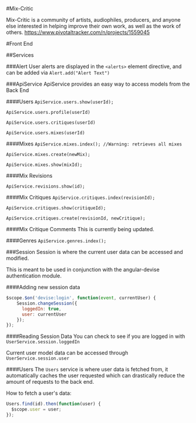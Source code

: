 #Mix-Critic

  Mix-Critic is a community of artists, audiophiles, producers, and anyone else interested in helping improve their own work, as well as the work of others.
  https://www.pivotaltracker.com/n/projects/1559045


#Front End

##Services

###Alert
  User alerts are displayed in the `<alerts>` element directive, and can be added via `Alert.add("Alert Text")`


###ApiService
  ApiService provides an easy way to access models from the Back End

####Users
  `ApiService.users.show(userId);`

  `ApiService.users.profile(userId)`

  `ApiService.users.critiques(userId)`

  `ApiService.users.mixes(userId)`


####Mixes
  `ApiService.mixes.index(); //Warning: retrieves all mixes`

  `ApiService.mixes.create(newMix);`

  `ApiService.mixes.show(mixId);`

####Mix Revisions

  `ApiService.revisions.show(id);`


####Mix Critiques
  `ApiService.critiques.index(revisionId);`

  `ApiService.critiques.show(critiqueId);`

  `ApiService.critiques.create(revisionId, newCritique);`


####Mix Critique Comments
  This is currently being updated.

####Genres
  `ApiService.genres.index();`

###Session
  Session is where the current user data can be accessed and modified.

  This is meant to be used in conjunction with the angular-devise authentication module.

####Adding new session data
```javascript
$scope.$on('devise:login', function(event, currentUser) {
    Session.changeSession({
      loggedIn: true,
      user: currentUser
    });
});
```
####Reading Session Data
  You can check to see if you are logged in with `UserService.session.loggedIn`

  Current user model data can be accessed through `UserService.session.user`

####Users
  The `Users` service is where user data is fetched from, it automatically caches the user requested which can drastically reduce the amount of requests to the back end.

  How to fetch a user's data:
  ```javascript
  Users.find(id).then(function(user) {
    $scope.user = user;
  });
  ```
